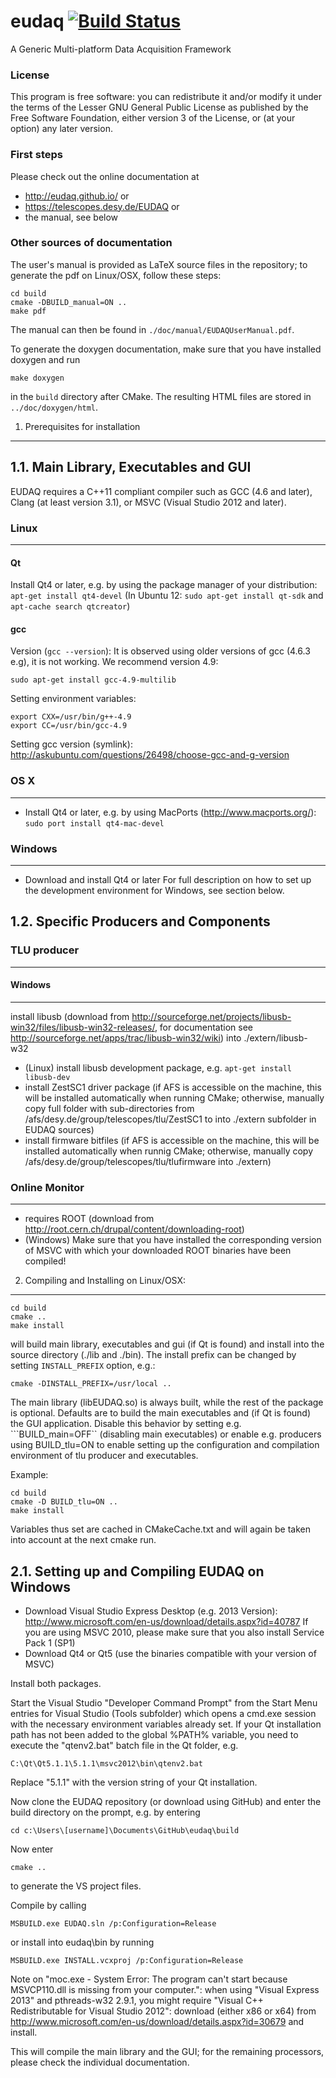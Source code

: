 eudaq [![Build Status](https://travis-ci.org/eudaq/eudaq.svg?branch=v1.4-dev)](https://travis-ci.org/eudaq/eudaq)
=====

A Generic Multi-platform Data Acquisition Framework

### License
This program is free software: you can redistribute it and/or modify
it under the terms of the Lesser GNU General Public License as published by
the Free Software Foundation, either version 3 of the License, or
(at your option) any later version.

### First steps

Please check out the online documentation at 
- http://eudaq.github.io/ or 
- https://telescopes.desy.de/EUDAQ or
- the manual, see below

### Other sources of documentation

The user's manual is provided as LaTeX source files in the repository;
to generate the pdf on Linux/OSX, follow these steps:
```
cd build
cmake -DBUILD_manual=ON ..
make pdf
```
The manual can then be found in ```./doc/manual/EUDAQUserManual.pdf```.

To generate the doxygen documentation, make sure that you have installed doxygen and run
```
make doxygen
```
in the ```build``` directory after CMake. The resulting HTML files are stored in ```../doc/doxygen/html```.

1. Prerequisites for installation
---------------------------------

1.1. Main Library, Executables and GUI
--------------------------------------
EUDAQ requires a C++11 compliant compiler such as GCC (4.6 and later),
Clang (at least version 3.1), or MSVC (Visual Studio 2012 and later).

### Linux
------------------
#### Qt 
Install Qt4 or later, e.g. by using the package manager of your distribution: ```apt-get install qt4-devel```
(In Ubuntu 12: ```sudo apt-get install qt-sdk``` and ```apt-cache search qtcreator```)

#### gcc
Version (```gcc --version```): It is observed using older versions of gcc (4.6.3 e.g), it is not working. We recommend version 4.9:
``` 
sudo apt-get install gcc-4.9-multilib
```
Setting environment variables:
``` 
export CXX=/usr/bin/g++-4.9
export CC=/usr/bin/gcc-4.9
```
Setting gcc version (symlink):
http://askubuntu.com/questions/26498/choose-gcc-and-g-version



### OS X
------------------
- Install Qt4 or later, e.g. by using MacPorts (http://www.macports.org/): ```sudo port install qt4-mac-devel```

### Windows
------------------
- Download and install Qt4 or later
For full description on how to set up the development environment for Windows, see section below.


1.2. Specific Producers and Components
--------------------------------------

### TLU producer
------------------
#### Windows
------------
install libusb (download from http://sourceforge.net/projects/libusb-win32/files/libusb-win32-releases/, for documentation see http://sourceforge.net/apps/trac/libusb-win32/wiki) into ./extern/libusb-w32
- (Linux) install libusb development package, e.g. ```apt-get install libusb-dev```
- install ZestSC1 driver package (if AFS is accessible on the machine, this will be installed automatically when running CMake; otherwise, manually copy full folder with sub-directories from /afs/desy.de/group/telescopes/tlu/ZestSC1 to into ./extern subfolder in EUDAQ sources)
- install firmware bitfiles (if AFS is accessible on the machine, this will be installed automatically when runnig CMake; otherwise, manually copy /afs/desy.de/group/telescopes/tlu/tlufirmware into ./extern)

### Online Monitor
--------------------
- requires ROOT (download from http://root.cern.ch/drupal/content/downloading-root)
- (Windows) Make sure that you have installed the corresponding version of MSVC with which your downloaded ROOT binaries have been compiled!


2. Compiling and Installing on Linux/OSX:
------------------------

```
cd build
cmake ..
make install
```

will build main library, executables and gui (if Qt is found) and install into the source directory (./lib and ./bin). The install prefix can be changed by setting ```INSTALL_PREFIX``` option, e.g.:

```
cmake -DINSTALL_PREFIX=/usr/local ..
```

The main library (libEUDAQ.so) is always built, while the rest of the
package is optional. Defaults are to build the main executables and
(if Qt is found) the GUI application. Disable this behavior by setting
e.g. ```BUILD_main=OFF`` (disabling main executables) or enable
e.g. producers using BUILD_tlu=ON to enable setting up the
configuration and compilation environment of tlu producer and
executables.

Example:
```
cd build
cmake -D BUILD_tlu=ON ..
make install
```
Variables thus set are cached in CMakeCache.txt and will again be taken into account at the next cmake run.


2.1. Setting up and Compiling EUDAQ on Windows
-----------------------------------------------------------------------------
- Download Visual Studio Express Desktop (e.g. 2013 Version): http://www.microsoft.com/en-us/download/details.aspx?id=40787
  If you are using MSVC 2010, please make sure that you also install Service Pack 1 (SP1)
- Download Qt4 or Qt5 (use the binaries compatible with your version of MSVC)

Install both packages.

Start the Visual Studio "Developer Command Prompt" from the Start Menu
entries for Visual Studio (Tools subfolder) which opens a cmd.exe
session with the necessary environment variables already set. If your
Qt installation path has not been added to the global %PATH% variable, you need to execute the "qtenv2.bat" batch file in the Qt folder, e.g.
```
C:\Qt\Qt5.1.1\5.1.1\msvc2012\bin\qtenv2.bat
```
Replace "5.1.1" with the version string of your Qt installation.

Now clone the EUDAQ repository (or download using GitHub) and enter the build directory on the prompt, e.g. by entering
```
cd c:\Users\[username]\Documents\GitHub\eudaq\build
```
Now enter

```
cmake ..
```

to generate the VS project files.

Compile by calling

```
MSBUILD.exe EUDAQ.sln /p:Configuration=Release
```

or install into eudaq\bin by running

```
MSBUILD.exe INSTALL.vcxproj /p:Configuration=Release
```

Note on "moc.exe - System Error: The program can't start because MSVCP110.dll is missing from your computer.": when using "Visual Express 2013" and pthreads-w32 2.9.1, you might require "Visual C++ Redistributable for Visual Studio 2012": download (either x86 or x64) from http://www.microsoft.com/en-us/download/details.aspx?id=30679 and install.

This will compile the main library and the GUI; for the remaining processors, please check the individual documentation.

